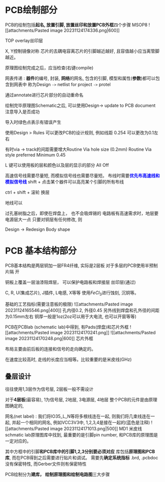 # PCB绘制部分
PCB的绘制包括**起名, 放置引脚, 放置丝印和放置PCB外框**四个步骤
MSOP8 
![[attachments/Pasted image 20231124174336.png|600]]

TOP overlay丝印层

X, Y控制镜像对称
芯片的去耦电容离芯片的引脚越近越好, 且容值越小应当离管脚越近。

原理图绘制完成之后，应当检查(右键compile) 

网表传递 : **器件**的编号, 封装, **网络**的网名, 包含的引脚, 模型和属性(**参数**)都可以包含到网表中
称为Design `->` netlist for project `->` protel

通过annotate进行芯片部分的自动重命名

绘制完毕原理图Schematic之后, 可以使用Design-> update to PCB document 
注意导入是否成功



导入时绿色点表示有错误产生


使用Design > Rules 可以更改PCB的设计规则, 
例如线距 0.254 可以更改为0.1左右  

有时via -> track的间距需要增大Routine Via hole size (0.2mm)
Routine Via style  preferred Minimum 0.45 

L 键可以使用板的层和颜色以及层的显示的部分 All Off

高速信号线需要尽量短, 而模拟信号线也需要尽量短。
布线时需要<b><mark style="background: transparent; color: blue">优先布高速线和模拟信号线</mark></b>
shift + 点击某个器件可以高亮某个引脚的所有布线


ctrl + shift + 滚轮 换层 

地线可以 

过孔塞树脂之后，即使在焊盘上， 也不会吸焊锡的
电路板有高速需求时，地层要电源层大一点 
只要对铜层有任何修改, 则

Design -> Redesign Body shape




#  PCB 基本结构部分
PCB基本结构是两层铜加一层FR4纤维, 实际是2层板
对于多层的PCB使用半预制片隔 开

铜板上覆盖一层油漆阻焊层， 可以保护电路板和焊接层
丝印层(通过)

C, R, U(集成芯片), J插件, L电感, X等等
使用$FeCl_{3}$进行蚀刻, 沉铜等。

基础的工艺指标(需要注意板的极限)
![[attachments/Pasted image 20231124165546.png|400]]
孔内径0.2, 外径0.45 
另外线到焊盘和孔外径的间距为0.15mm左右
铜厚一般是1oz(2oz可以用于大电流, 也可以开窗等等)

PCB在PCBlab (schematic lab)中得到, 有Pads(焊盘)和芯片外框
![[attachments/Pasted image 20231124170241.png]]
![[attachments/Pasted image 20231124170248.png|600]]
芯片外框

布局主要由前后板的连接和信号的走向确定的。

在速度比较高时, 走线的长度应当相等。比较重要的是米皮线(GHz)

## 叠层设计
往往使用1,3层作为信号层, 2层板一般不需设计

对于**4层板**(最容易), 1为信号层, 2地层, 3电源层, 4地层 
整个PCB的元件是由原理图确定的, 

网名(net label) : 我们将IO35_L_N等将多根线连在一起, 则我们将几束线连在一起, 并起一个相同的网名, 例如VCC3V3中, 1,2,3,4是接在一起的(蓝色是注释)
![[attachments/Pasted image 20231124171013.png|500]]
MD1 米皮线
schmatic lab原理图库中找到, 最重要的是引脚pin number, 和PCB库的原理图是一定对应的。

其中方框中的引脚**和PCB库中的引脚1,2,3分别要必须对应**
库包括**原理图和PCB库**, 而在PCB得到之后需要进行贴片和调试。 需要先**确定系统指标**
.brd, .pcbdoc没有保密特性, 而Gerber文件则有保密特性

PCB绘制分为**建库， 绘制原理图和绘制电路图**三大步骤


